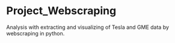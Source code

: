 # Project_Webscraping
Analysis with extracting and visualizing of Tesla and GME data by webscraping in python.
